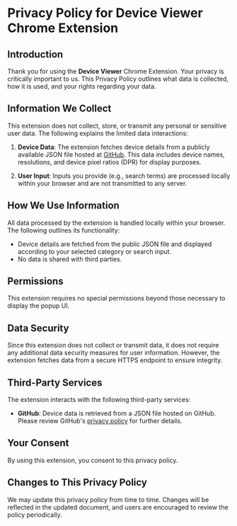 # Privacy Policy for Device Viewer Chrome Extension

## Introduction
Thank you for using the **Device Viewer** Chrome Extension. Your privacy is critically important to us. This Privacy Policy outlines what data is collected, how it is used, and your rights regarding your data.

## Information We Collect
This extension does not collect, store, or transmit any personal or sensitive user data. The following explains the limited data interactions:

1. **Device Data**: The extension fetches device details from a publicly available JSON file hosted at [GitHub](https://github.com/amirshnll/custom-device-emulation-chrome). This data includes device names, resolutions, and device pixel ratios (DPR) for display purposes.

2. **User Input**: Inputs you provide (e.g., search terms) are processed locally within your browser and are not transmitted to any server.

## How We Use Information
All data processed by the extension is handled locally within your browser. The following outlines its functionality:
- Device details are fetched from the public JSON file and displayed according to your selected category or search input.
- No data is shared with third parties.

## Permissions
This extension requires no special permissions beyond those necessary to display the popup UI.

## Data Security
Since this extension does not collect or transmit data, it does not require any additional data security measures for user information. However, the extension fetches data from a secure HTTPS endpoint to ensure integrity.

## Third-Party Services
The extension interacts with the following third-party services:
- **GitHub**: Device data is retrieved from a JSON file hosted on GitHub. Please review GitHub's [privacy policy](https://github.com/privacy) for further details.

## Your Consent
By using this extension, you consent to this privacy policy.

## Changes to This Privacy Policy
We may update this privacy policy from time to time. Changes will be reflected in the updated document, and users are encouraged to review the policy periodically.